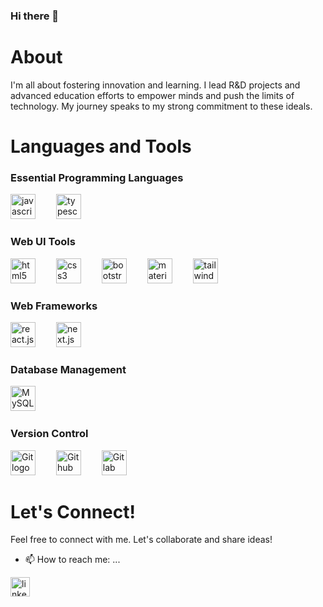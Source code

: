 ### Hi there 👋

# About

I'm all about fostering innovation and learning. I lead R&D projects and advanced education efforts to empower minds and push the limits of technology. My journey speaks to my strong commitment to these ideals.


<!--
**amitbilapatte/amitbilapatte** is a ✨ _special_ ✨ repository because its `README.md` (this file) appears on your GitHub profile.

Here are some ideas to get you started:

- 🔭 I’m currently working on ...
- 🌱 I’m currently learning ...
- 👯 I’m looking to collaborate on ...
- 🤔 I’m looking for help with ...
- 💬 Ask me about ...
- 📫 How to reach me: ...
- 😄 Pronouns: ...
- ⚡ Fun fact: ...
-->



# Languages and Tools
### Essential Programming Languages
<div align="left">
  <img src="https://cdn.jsdelivr.net/gh/devicons/devicon/icons/javascript/javascript-original.svg" height="40" alt="javascript logo" title="Javascript"  />
  <img width="25" />
  <img src="https://cdn.jsdelivr.net/gh/devicons/devicon/icons/typescript/typescript-original.svg" height="40" alt="typescript logo" title="Typescript"  />
  <img width="25" />
</div>

### Web UI Tools
<div align="left">
  <img src="https://cdn.jsdelivr.net/gh/devicons/devicon/icons/html5/html5-original.svg" height="40" alt="html5 logo" title="HTML5"  />
  <img width="25" />
  <img src="https://cdn.jsdelivr.net/gh/devicons/devicon/icons/css3/css3-original.svg" height="40" alt="css3 logo" title="CSS3"  />
  <img width="25" />
  <img src="https://cdn.jsdelivr.net/gh/devicons/devicon/icons/bootstrap/bootstrap-original.svg" height="40" alt="bootstrap logo" title="Bootstrap" />
  <img width="25" />
  <img src="https://cdn.jsdelivr.net/gh/devicons/devicon/icons/materialui/materialui-original.svg" height="40" alt="material ui logo" title="Material UI" />
  <img width="25" />
  <img src="https://cdn.jsdelivr.net/gh/devicons/devicon/icons/tailwindcss/tailwindcss-plain.svg" height="40" alt="tailwind css logo" title="Tailwind CSS"  />
  <img width="25" />
</div>

### Web Frameworks
<div align="left">
  <img src="https://cdn.jsdelivr.net/gh/devicons/devicon/icons/react/react-original.svg" height="40" alt="react.js logo" title="React.Js" />
  <img width="25" />
  <img src="https://cdn.jsdelivr.net/gh/devicons/devicon/icons/nextjs/nextjs-original.svg" height="40" alt="next.js logo" title="Next.Js" />
  <img width="25" />
</div>

### Database Management
<div align="left">
  <img src="https://cdn.jsdelivr.net/gh/devicons/devicon/icons/mysql/mysql-plain.svg" height="40" alt="MySQL logo" title="MySQL" />
  <img width="25" />
</div>

### Version Control
<div align="left">
  <img src="https://cdn.jsdelivr.net/gh/devicons/devicon/icons/git/git-original.svg" height="40" alt="Git logo" title="Git" />
  <img width="25" />
  <img src="https://cdn.jsdelivr.net/gh/devicons/devicon/icons/github/github-original.svg" height="40" alt="Github logo" title="Github" />
  <img width="25" />
  <img src="https://cdn.jsdelivr.net/gh/devicons/devicon/icons/gitlab/gitlab-original.svg" height="40" alt="Gitlab logo" title="Gitlab" />
  <img width="25" />
</div>

# Let's Connect!
Feel free to connect with me. Let's collaborate and share ideas!

- 📫 How to reach me: ...
<div align="left">
  <a href="https://linkedin.com/in/amitbilapatte" target="_blank">
    <img src="https://img.shields.io/badge/LinkedIn-blue?logo=linkedin&logoColor=white&labelColor=&style=for-the-badge" height="31" alt="linkedin logo"  />
  </a>
</div>
